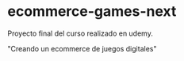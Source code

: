 # ecommerce-games-next

Proyecto final del curso realizado en udemy.

"Creando un ecommerce de juegos digitales"
